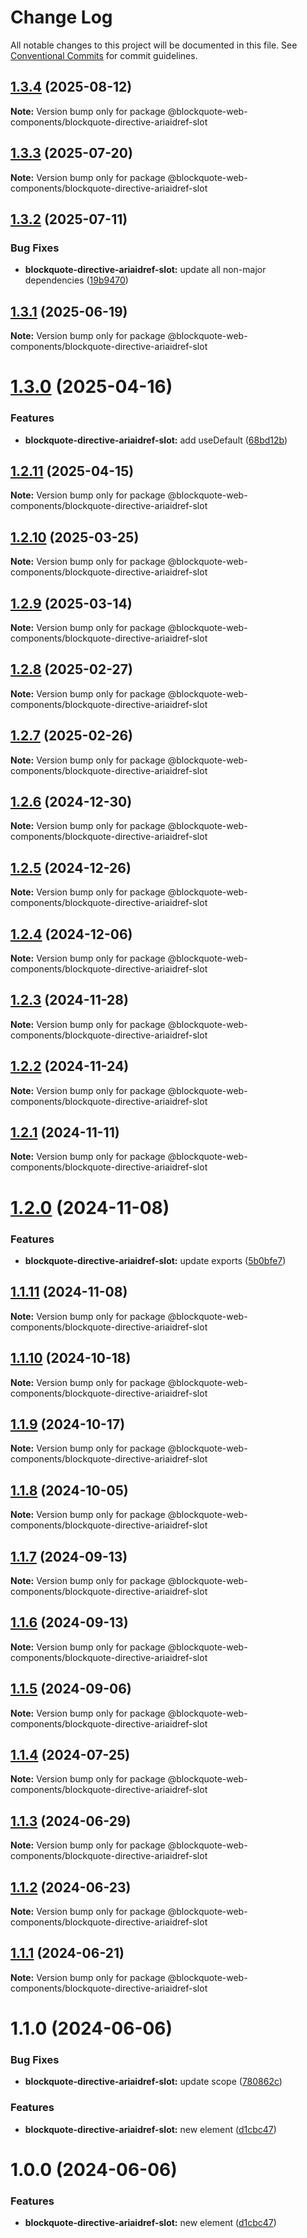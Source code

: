 # Change Log

All notable changes to this project will be documented in this file.
See [Conventional Commits](https://conventionalcommits.org) for commit guidelines.

## [1.3.4](https://github.com/oscarmarina/blockquote-web-components/compare/@blockquote-web-components/blockquote-directive-ariaidref-slot@1.3.3...@blockquote-web-components/blockquote-directive-ariaidref-slot@1.3.4) (2025-08-12)

**Note:** Version bump only for package @blockquote-web-components/blockquote-directive-ariaidref-slot





## [1.3.3](https://github.com/oscarmarina/blockquote-web-components/compare/@blockquote-web-components/blockquote-directive-ariaidref-slot@1.3.2...@blockquote-web-components/blockquote-directive-ariaidref-slot@1.3.3) (2025-07-20)

**Note:** Version bump only for package @blockquote-web-components/blockquote-directive-ariaidref-slot





## [1.3.2](https://github.com/oscarmarina/blockquote-web-components/compare/@blockquote-web-components/blockquote-directive-ariaidref-slot@1.3.1...@blockquote-web-components/blockquote-directive-ariaidref-slot@1.3.2) (2025-07-11)


### Bug Fixes

* **blockquote-directive-ariaidref-slot:** update all non-major dependencies ([19b9470](https://github.com/oscarmarina/blockquote-web-components/commit/19b947078e6f573aca2d9d6df9513df5f0b6e6a0))





## [1.3.1](https://github.com/oscarmarina/blockquote-web-components/compare/@blockquote-web-components/blockquote-directive-ariaidref-slot@1.3.0...@blockquote-web-components/blockquote-directive-ariaidref-slot@1.3.1) (2025-06-19)

**Note:** Version bump only for package @blockquote-web-components/blockquote-directive-ariaidref-slot





# [1.3.0](https://github.com/oscarmarina/blockquote-web-components/compare/@blockquote-web-components/blockquote-directive-ariaidref-slot@1.2.11...@blockquote-web-components/blockquote-directive-ariaidref-slot@1.3.0) (2025-04-16)


### Features

* **blockquote-directive-ariaidref-slot:** add useDefault ([68bd12b](https://github.com/oscarmarina/blockquote-web-components/commit/68bd12bf7f1c13d7361c47f13340afee9c0b5fd2))





## [1.2.11](https://github.com/oscarmarina/blockquote-web-components/compare/@blockquote-web-components/blockquote-directive-ariaidref-slot@1.2.10...@blockquote-web-components/blockquote-directive-ariaidref-slot@1.2.11) (2025-04-15)

**Note:** Version bump only for package @blockquote-web-components/blockquote-directive-ariaidref-slot





## [1.2.10](https://github.com/oscarmarina/blockquote-web-components/compare/@blockquote-web-components/blockquote-directive-ariaidref-slot@1.2.9...@blockquote-web-components/blockquote-directive-ariaidref-slot@1.2.10) (2025-03-25)

**Note:** Version bump only for package @blockquote-web-components/blockquote-directive-ariaidref-slot





## [1.2.9](https://github.com/oscarmarina/blockquote-web-components/compare/@blockquote-web-components/blockquote-directive-ariaidref-slot@1.2.8...@blockquote-web-components/blockquote-directive-ariaidref-slot@1.2.9) (2025-03-14)

**Note:** Version bump only for package @blockquote-web-components/blockquote-directive-ariaidref-slot





## [1.2.8](https://github.com/oscarmarina/blockquote-web-components/compare/@blockquote-web-components/blockquote-directive-ariaidref-slot@1.2.7...@blockquote-web-components/blockquote-directive-ariaidref-slot@1.2.8) (2025-02-27)

**Note:** Version bump only for package @blockquote-web-components/blockquote-directive-ariaidref-slot





## [1.2.7](https://github.com/oscarmarina/blockquote-web-components/compare/@blockquote-web-components/blockquote-directive-ariaidref-slot@1.2.6...@blockquote-web-components/blockquote-directive-ariaidref-slot@1.2.7) (2025-02-26)

**Note:** Version bump only for package @blockquote-web-components/blockquote-directive-ariaidref-slot





## [1.2.6](https://github.com/oscarmarina/blockquote-web-components/compare/@blockquote-web-components/blockquote-directive-ariaidref-slot@1.2.5...@blockquote-web-components/blockquote-directive-ariaidref-slot@1.2.6) (2024-12-30)

**Note:** Version bump only for package @blockquote-web-components/blockquote-directive-ariaidref-slot





## [1.2.5](https://github.com/oscarmarina/blockquote-web-components/compare/@blockquote-web-components/blockquote-directive-ariaidref-slot@1.2.4...@blockquote-web-components/blockquote-directive-ariaidref-slot@1.2.5) (2024-12-26)

**Note:** Version bump only for package @blockquote-web-components/blockquote-directive-ariaidref-slot





## [1.2.4](https://github.com/oscarmarina/blockquote-web-components/compare/@blockquote-web-components/blockquote-directive-ariaidref-slot@1.2.3...@blockquote-web-components/blockquote-directive-ariaidref-slot@1.2.4) (2024-12-06)

**Note:** Version bump only for package @blockquote-web-components/blockquote-directive-ariaidref-slot





## [1.2.3](https://github.com/oscarmarina/blockquote-web-components/compare/@blockquote-web-components/blockquote-directive-ariaidref-slot@1.2.2...@blockquote-web-components/blockquote-directive-ariaidref-slot@1.2.3) (2024-11-28)

**Note:** Version bump only for package @blockquote-web-components/blockquote-directive-ariaidref-slot





## [1.2.2](https://github.com/oscarmarina/blockquote-web-components/compare/@blockquote-web-components/blockquote-directive-ariaidref-slot@1.2.1...@blockquote-web-components/blockquote-directive-ariaidref-slot@1.2.2) (2024-11-24)

**Note:** Version bump only for package @blockquote-web-components/blockquote-directive-ariaidref-slot





## [1.2.1](https://github.com/oscarmarina/blockquote-web-components/compare/@blockquote-web-components/blockquote-directive-ariaidref-slot@1.2.0...@blockquote-web-components/blockquote-directive-ariaidref-slot@1.2.1) (2024-11-11)

**Note:** Version bump only for package @blockquote-web-components/blockquote-directive-ariaidref-slot





# [1.2.0](https://github.com/oscarmarina/blockquote-web-components/compare/@blockquote-web-components/blockquote-directive-ariaidref-slot@1.1.11...@blockquote-web-components/blockquote-directive-ariaidref-slot@1.2.0) (2024-11-08)


### Features

* **blockquote-directive-ariaidref-slot:** update exports ([5b0bfe7](https://github.com/oscarmarina/blockquote-web-components/commit/5b0bfe7a696fe2ed361ee043e1cf8409ee88225c))





## [1.1.11](https://github.com/oscarmarina/blockquote-web-components/compare/@blockquote-web-components/blockquote-directive-ariaidref-slot@1.1.10...@blockquote-web-components/blockquote-directive-ariaidref-slot@1.1.11) (2024-11-08)

**Note:** Version bump only for package @blockquote-web-components/blockquote-directive-ariaidref-slot





## [1.1.10](https://github.com/oscarmarina/blockquote-web-components/compare/@blockquote-web-components/blockquote-directive-ariaidref-slot@1.1.9...@blockquote-web-components/blockquote-directive-ariaidref-slot@1.1.10) (2024-10-18)

**Note:** Version bump only for package @blockquote-web-components/blockquote-directive-ariaidref-slot





## [1.1.9](https://github.com/oscarmarina/blockquote-web-components/compare/@blockquote-web-components/blockquote-directive-ariaidref-slot@1.1.8...@blockquote-web-components/blockquote-directive-ariaidref-slot@1.1.9) (2024-10-17)

**Note:** Version bump only for package @blockquote-web-components/blockquote-directive-ariaidref-slot





## [1.1.8](https://github.com/oscarmarina/blockquote-web-components/compare/@blockquote-web-components/blockquote-directive-ariaidref-slot@1.1.7...@blockquote-web-components/blockquote-directive-ariaidref-slot@1.1.8) (2024-10-05)

**Note:** Version bump only for package @blockquote-web-components/blockquote-directive-ariaidref-slot





## [1.1.7](https://github.com/oscarmarina/blockquote-web-components/compare/@blockquote-web-components/blockquote-directive-ariaidref-slot@1.1.6...@blockquote-web-components/blockquote-directive-ariaidref-slot@1.1.7) (2024-09-13)

**Note:** Version bump only for package @blockquote-web-components/blockquote-directive-ariaidref-slot





## [1.1.6](https://github.com/oscarmarina/blockquote-web-components/compare/@blockquote-web-components/blockquote-directive-ariaidref-slot@1.1.5...@blockquote-web-components/blockquote-directive-ariaidref-slot@1.1.6) (2024-09-13)

**Note:** Version bump only for package @blockquote-web-components/blockquote-directive-ariaidref-slot





## [1.1.5](https://github.com/oscarmarina/blockquote-web-components/compare/@blockquote-web-components/blockquote-directive-ariaidref-slot@1.1.4...@blockquote-web-components/blockquote-directive-ariaidref-slot@1.1.5) (2024-09-06)

**Note:** Version bump only for package @blockquote-web-components/blockquote-directive-ariaidref-slot





## [1.1.4](https://github.com/oscarmarina/blockquote-web-components/compare/@blockquote-web-components/blockquote-directive-ariaidref-slot@1.1.3...@blockquote-web-components/blockquote-directive-ariaidref-slot@1.1.4) (2024-07-25)

**Note:** Version bump only for package @blockquote-web-components/blockquote-directive-ariaidref-slot





## [1.1.3](https://github.com/oscarmarina/blockquote-web-components/compare/@blockquote-web-components/blockquote-directive-ariaidref-slot@1.1.2...@blockquote-web-components/blockquote-directive-ariaidref-slot@1.1.3) (2024-06-29)

**Note:** Version bump only for package @blockquote-web-components/blockquote-directive-ariaidref-slot





## [1.1.2](https://github.com/oscarmarina/blockquote-web-components/compare/@blockquote-web-components/blockquote-directive-ariaidref-slot@1.1.1...@blockquote-web-components/blockquote-directive-ariaidref-slot@1.1.2) (2024-06-23)

**Note:** Version bump only for package @blockquote-web-components/blockquote-directive-ariaidref-slot





## [1.1.1](https://github.com/oscarmarina/blockquote-web-components/compare/@blockquote-web-components/blockquote-directive-ariaidref-slot@1.1.0...@blockquote-web-components/blockquote-directive-ariaidref-slot@1.1.1) (2024-06-21)

**Note:** Version bump only for package @blockquote-web-components/blockquote-directive-ariaidref-slot





# 1.1.0 (2024-06-06)

### Bug Fixes

- **blockquote-directive-ariaidref-slot:** update scope ([780862c](https://github.com/oscarmarina/blockquote-web-components/commit/780862c34476727179d08d52392017dd5fee5658))

### Features

- **blockquote-directive-ariaidref-slot:** new element ([d1cbc47](https://github.com/oscarmarina/blockquote-web-components/commit/d1cbc47eb7052ab883ed9d34e5561e4674237a78))

# 1.0.0 (2024-06-06)

### Features

- **blockquote-directive-ariaidref-slot:** new element ([d1cbc47](https://github.com/oscarmarina/blockquote-web-components/commit/d1cbc47eb7052ab883ed9d34e5561e4674237a78))
